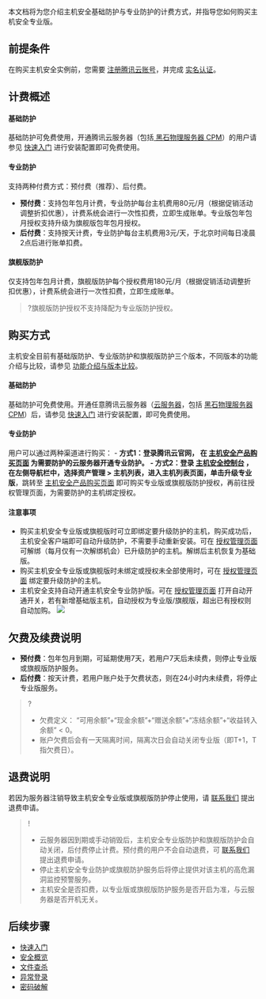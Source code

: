 本文档将为您介绍主机安全基础防护与专业防护的计费方式，并指导您如何购买主机安全专业版。

## 前提条件
在购买主机安全实例前，您需要 [注册腾讯云账号](https://cloud.tencent.com/document/product/378/17985)，并完成 [实名认证](https://cloud.tencent.com/document/product/378/3629)。

## 计费概述
#### 基础防护
基础防护可免费使用，开通腾讯云服务器（包括[ 黑石物理服务器 CPM](https://cloud.tencent.com/document/product/386/13349)）的用户请参见 [快速入门](https://cloud.tencent.com/document/product/296/12236) 进行安装配置即可免费使用。

#### 专业防护
支持两种付费方式：预付费（推荐）、后付费。
- **预付费**：支持包年包月计费，专业防护每台主机费用80元/月（根据促销活动调整折扣优惠），计费系统会进行一次性扣费，立即生成账单。专业版包年包月授权支持升级为旗舰版包年包月授权。
- **后付费**：支持按天计费，专业防护每台主机费用3元/天，于北京时间每日凌晨2点后进行账单扣费。

#### 旗舰版防护
仅支持包年包月计费，旗舰版防护每个授权费用180元/月（根据促销活动调整折扣优惠），计费系统会进行一次性扣费，立即生成账单。
>?旗舰版防护授权不支持降配为专业版防护授权。


## 购买方式
主机安全目前有基础版防护、专业版防护和旗舰版防护三个版本，不同版本的功能介绍与比较，请参见 [功能介绍与版本比较](https://cloud.tencent.com/document/product/296/2222)。

#### 基础防护
基础防护可免费使用。开通任意腾讯云服务器（[云服务器](https://console.cloud.tencent.com/cvm/overview)，包括 [黑石物理服务器 CPM](https://cloud.tencent.com/document/product/386/13349)）后，请参见 [快速入门](https://cloud.tencent.com/document/product/296/12236) 进行安装配置，即可免费使用。

#### 专业防护
用户可以通过两种渠道进行购买：
	- **方式1：**登录腾讯云官网， 在 [主机安全产品购买页面](https://buy.cloud.tencent.com/yunjing) 为需要防护的云服务器开通专业防护。
	- **方式2：**登录 [主机安全控制台](https://console.cloud.tencent.com/cwp) ，在左侧导航栏中，选择**资产管理** > **主机列表**，进入主机列表页面，单击**升级专业版**，跳转至 [主机安全产品购买页面](https://buy.cloud.tencent.com/yunjing) 即可购买专业版或旗舰版防护授权，再前往授权管理页面，为需要防护的主机绑定授权。

#### 注意事项 
- 购买主机安全专业版或旗舰版时可立即绑定要升级防护的主机，购买成功后，主机安全客户端即可自动升级防护，不需要手动重新安装。可在 [授权管理页面](https://console.cloud.tencent.com/cwp/setting/authorize) 可解绑（每月仅有一次解绑机会）已升级防护的主机。解绑后主机恢复为基础版。
- 购买主机安全专业版或旗舰版时未绑定或授权未全部使用时，可在 [授权管理页面](https://console.cloud.tencent.com/cwp/setting/authorize) 绑定要升级防护的主机。
- 主机安全支持自动开通主机安全专业防护版。可在 [授权管理页面](https://console.cloud.tencent.com/cwp/setting/authorize) 打开自动开通开关，若有新增基础版主机，自动授权为专业版/旗舰版，超出已有授权则自动加购。
![](https://qcloudimg.tencent-cloud.cn/raw/d4d985ca7d3a997b8a4609bd372c0006.png)

## 欠费及续费说明
- **预付费**：包年包月到期，可延期使用7天，若用户7天后未续费，则停止专业版或旗舰版防护服务。
- **后付费**：按天计费，若用户账户处于欠费状态，则在24小时内未续费，将停止专业版服务。

>?
>- 欠费定义： “可用余额”+“现金余额”+“赠送余额”+“冻结余额”+“收益转入余额” < 0。
>- 账户欠费后会有一天隔离时间，隔离次日会自动关闭专业版（即T+1，T指欠费日）。

## 退费说明
若因为服务器注销导致主机安全专业版或旗舰版防护停止使用，请 [联系我们](https://cloud.tencent.com/act/event/connect-service) 提出退费申请。
>!
>- 云服务器因到期或手动销毁后，主机安全专业版防护和旗舰版防护会自动关闭，后付费停止计费。预付费的用户不会自动退费，可 [联系我们](https://cloud.tencent.com/act/event/connect-service) 提出退费申请。
>- 停止主机安全专业防护或旗舰防护服务后将停止提供对该主机的高危漏洞监控预警服务。
>- 主机安全是否扣费，以专业版或旗舰版防护服务是否开启为准，与云服务器是否开机无关。


## 后续步骤
- [快速入门](https://cloud.tencent.com/document/product/296/12236)
- [安全概览](https://cloud.tencent.com/document/product/296/41219)
- [文件查杀](https://cloud.tencent.com/document/product/296/13008)
- [异常登录](https://cloud.tencent.com/document/product/296/13643)
- [密码破解](https://cloud.tencent.com/document/product/296/42730)
